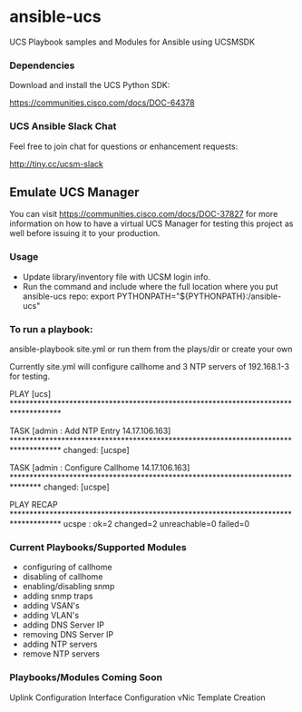 # ansible-ucs
UCS Playbook samples and Modules for Ansible using UCSMSDK

### Dependencies

Download and install the UCS Python SDK:

https://communities.cisco.com/docs/DOC-64378

### UCS Ansible Slack Chat
Feel free to join chat for questions or enhancement requests:

http://tiny.cc/ucsm-slack

## Emulate UCS Manager
You can visit https://communities.cisco.com/docs/DOC-37827 for more information on how to have a virtual UCS Manager for testing this project as well before issuing it to your production.

### Usage
* Update library/inventory file with UCSM login info.  
* Run the command and include where the full location where you put ansible-ucs repo: export PYTHONPATH="${PYTHONPATH}:/ansible-ucs"

### To run a playbook:
ansible-playbook site.yml or run them from the plays/dir or create your own

Currently site.yml will configure callhome and 3 NTP servers of 192.168.1-3 for testing.

PLAY [ucs] ************************************************************************************

TASK [admin : Add NTP Entry 14.17.106.163] ************************************************************************************
changed: [ucspe]

TASK [admin : Configure Callhome 14.17.106.163] *******************************************************************************
changed: [ucspe]

PLAY RECAP ************************************************************************************
ucspe                      : ok=2    changed=2    unreachable=0    failed=0   



### Current Playbooks/Supported Modules
* configuring of callhome
* disabling of callhome
* enabling/disabling snmp
* adding snmp traps
* adding VSAN's
* adding VLAN's
* adding DNS Server IP
* removing DNS Server IP
* adding NTP servers
* remove NTP servers

### Playbooks/Modules Coming Soon
Uplink Configuration
Interface Configuration
vNic Template Creation
